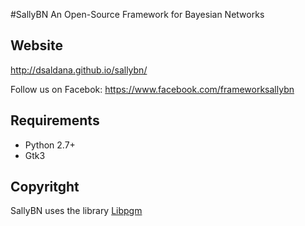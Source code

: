 #SallyBN
An Open-Source Framework for Bayesian Networks


## Website
http://dsaldana.github.io/sallybn/

Follow us on Facebok:
https://www.facebook.com/frameworksallybn

## Requirements
* Python 2.7+
* Gtk3

## Copyritght
SallyBN uses the library [Libpgm](http://pythonhosted.org/libpgm/)
